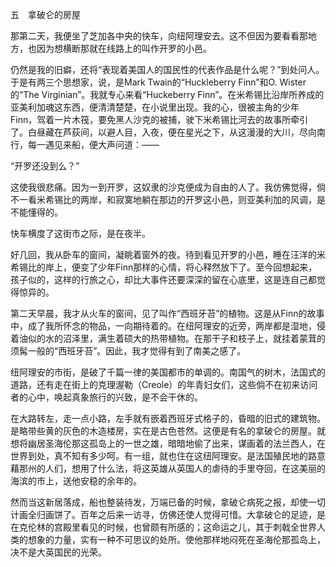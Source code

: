 五　拿破仑的房屋

  

那第二天，我便坐了芝加各中央的快车，向纽阿理安去。这不但因为要看看那地方，也因为想横断那就在线路上的叫作开罗的小邑。

仍然是我的旧癖，还将“表现着美国人的国民性的代表作品是什么呢？”到处问人。于是有两三个思想家，说，是Mark Twain的“Huckleberry Finn”和O. Wister的“The Virginian”。我就专心来看“Huckeberry Finn”。在米希锡比沿岸所养成的亚美利加魂这东西，便清清楚楚，在小说里出现。我的心，很被主角的少年Finn，驾着一片木筏，要免黑人沙克的被捕，驶下米希锡比河去的故事所牵引了。白昼藏在芦荻间，以避人目，入夜，便在星光之下，从这漫漫的大川，尽向南行，每一遇见来船，便大声问道：——

“开罗还没到么？”

这使我很悲痛。因为一到开罗，这奴隶的沙克便成为自由的人了。我仿佛觉得，倘不一看米希锡比的两岸，和寂寞地躺在那边的开罗这小邑，则亚美利加的风调，是不能懂得的。

快车横度了这街市之际，是在夜半。

好几回，我从卧车的窗间，凝眺着窗外的夜。待到看见开罗的小邑，睡在汪洋的米希锡比的岸上，便变了少年Finn那样的心情，将心释然放下了。至今回想起来，孩子似的，这样的行旅之心，却比大事件还要深深的留在心底里，这是连自己都觉得惊异的。

第二天早晨，我才从火车的窗间，见了叫作“西班牙苔”的植物。这是从Finn的故事中，成了我所怀念的物品，一向期待着的。在纽阿理安的近旁，两岸都是湿地，侵着油似的水的沼泽里，满生着硕大的热带植物。在那干子和枝子上，就挂着蒙茸的须髯一般的“西班牙苔”。因此，我才觉得有到了南美之感了。

纽阿理安的市街，是破了千篇一律的美国都市的单调的。南国气的树木，法国式的道路，还有走在街上的克理渥勒（Creole）的年青妇女们，这些倘不在初来访问者的心中，唤起真象旅行的兴致，是不会干休的。

在大路转左，走一点小路，左手就有嵌着西班牙式格子的，昏暗的旧式的建筑物。是略带些黄的灰色的木造楼房，实在是古色苍然。这便是有名的拿破仑的房屋。就想将幽居圣海伦那这孤岛上的一世之雄，暗暗地偷了出来，谋画着的法兰西人，在世界到处，真不知有多少呵。有一组，就也住在这纽阿理安。是法国殖民地的路意藉那州的人们，想用了什么法，将这英雄从英国人的虐待的手里夺回，在这美丽的海滨的市上，送他安稳的余年的。

然而当这新居落成，船也整装待发，万端已备的时候，拿破仑病死之报，却使一切计画全归画饼了。百年之后来一访寻，仿佛还使人觉得可惜。大拿破仑的足迹，是在克伦林的宫殿里看见的时候，也曾颇有所感的；这命运之儿，其于刺戟全世界人类的想象的力量，实有一种不可思议的处所。使他那样地闷死在圣海伦那孤岛上，决不是大英国民的光荣。